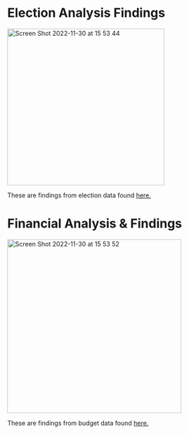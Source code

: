 # Election Analysis Findings

<img width="357" alt="Screen Shot 2022-11-30 at 15 53 44" src="https://user-images.githubusercontent.com/102936852/204933034-d67e6155-4d2c-45de-b593-5d736cad9697.png">

These are findings from election data found [here.](https://github.com/ohigithub/election-and-financial-analysis/blob/main/Resources/election_data.csv)

# Financial Analysis & Findings

<img width="396" alt="Screen Shot 2022-11-30 at 15 53 52" src="https://user-images.githubusercontent.com/102936852/204933020-1ae13329-7912-4ecb-be8f-51ae791bdac4.png">

These are findings from budget data found [here.](https://github.com/ohigithub/election-and-financial-analysis/blob/main/Resources/budget_data.csv)
